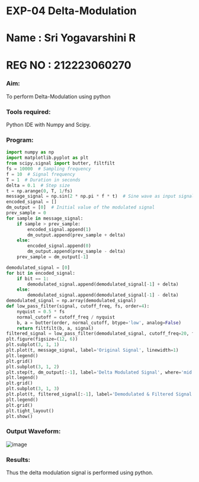 # EXP-04 Delta-Modulation
# Name : Sri Yogavarshini R
# REG NO : 212223060270

### Aim:

To perform Delta-Modulation using python

### Tools required:

Python IDE with Numpy and Scipy.

### Program:
```python
import numpy as np
import matplotlib.pyplot as plt
from scipy.signal import butter, filtfilt
fs = 10000  # Sampling frequency
f = 10  # Signal frequency
T = 1  # Duration in seconds
delta = 0.1  # Step size
t = np.arange(0, T, 1/fs)
message_signal = np.sin(2 * np.pi * f * t)  # Sine wave as input signal
encoded_signal = []
dm_output = [0]  # Initial value of the modulated signal
prev_sample = 0
for sample in message_signal:
    if sample > prev_sample:
        encoded_signal.append(1)
        dm_output.append(prev_sample + delta)
    else:
        encoded_signal.append(0)
        dm_output.append(prev_sample - delta)
    prev_sample = dm_output[-1]

demodulated_signal = [0]
for bit in encoded_signal:
    if bit == 1:
        demodulated_signal.append(demodulated_signal[-1] + delta)
    else:
        demodulated_signal.append(demodulated_signal[-1] - delta)
demodulated_signal = np.array(demodulated_signal)
def low_pass_filter(signal, cutoff_freq, fs, order=4):
    nyquist = 0.5 * fs
    normal_cutoff = cutoff_freq / nyquist
    b, a = butter(order, normal_cutoff, btype='low', analog=False)
    return filtfilt(b, a, signal)
filtered_signal = low_pass_filter(demodulated_signal, cutoff_freq=20, fs=fs)
plt.figure(figsize=(12, 6))
plt.subplot(3, 1, 1)
plt.plot(t, message_signal, label='Original Signal', linewidth=1)
plt.legend()
plt.grid()
plt.subplot(3, 1, 2)
plt.step(t, dm_output[:-1], label='Delta Modulated Signal', where='mid')
plt.legend()
plt.grid()
plt.subplot(3, 1, 3)
plt.plot(t, filtered_signal[:-1], label='Demodulated & Filtered Signal', linestyle='dotted', linewidth=1, color='r')
plt.legend()
plt.grid()
plt.tight_layout()
plt.show()
```
### Output Waveform:

![image](https://github.com/user-attachments/assets/4cd06818-8294-40c2-82c5-ceab76961c05)


### Results:
Thus the delta modulation signal is performed using python.
